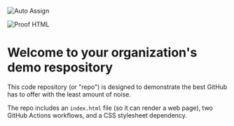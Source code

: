 ![Auto Assign](https://github.com/antalya5/demo-repository/actions/workflows/auto-assign.yml/badge.svg)

![Proof HTML](https://github.com/antalya5/demo-repository/actions/workflows/proof-html.yml/badge.svg)

# Welcome to your organization's demo respository
This code repository (or "repo") is designed to demonstrate the best GitHub has to offer with the least amount of noise.

The repo includes an `index.html` file (so it can render a web page), two GitHub Actions workflows, and a CSS stylesheet dependency.

